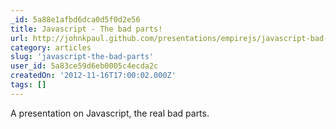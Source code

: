 ```yaml
---
_id: 5a88e1afbd6dca0d5f0d2e56
title: Javascript - The bad parts!
url: http://johnkpaul.github.com/presentations/empirejs/javascript-bad-parts/
category: articles
slug: 'javascript-the-bad-parts'
user_id: 5a83ce59d6eb0005c4ecda2c
createdOn: '2012-11-16T17:00:02.000Z'
tags: []
---
```


A presentation on Javascript, the real bad parts.

